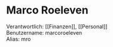 # Marco Roeleven
Verantwortlich: [[Finanzen]], [[Personal]]  
Benutzername: marcoroeleven  
Alias: mro  